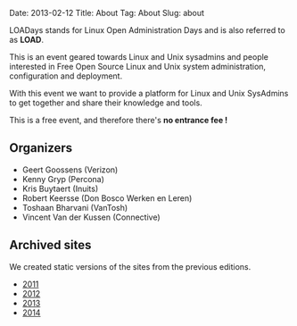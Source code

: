 Date: 2013-02-12
Title: About
Tag: About
Slug: about

LOADays stands for Linux Open Administration Days and is also referred 
to as __LOAD__.

This is an event geared towards Linux and Unix sysadmins and people interested in Free Open Source Linux and Unix system administration, configuration and deployment.  

With this event we want to provide a platform for Linux and Unix SysAdmins to get together and share their knowledge and tools. 

This is a free event, and therefore there's __no entrance fee !__

Organizers
-----------
-   Geert Goossens (Verizon)
-   Kenny Gryp (Percona)
-   Kris Buytaert (Inuits)
-   Robert Keersse (Don Bosco Werken en Leren)
-   Toshaan Bharvani (VanTosh)
-   Vincent Van der Kussen (Connective)

Archived sites
--------------
We created static versions of the sites from the previous editions.

- [2011](../archives/2011/index.html)
- [2012](../archives/2012/index.html)
- [2013](../archives/2013/index.html)
- [2014](../archives/2014/index.html)

<!--
Posters
-------
 If you like to support Loadays you can by printing the posters below
 and hang them in your office, school or anywhere you want.

<table>
<tr><td>A4 Format</td><td>A3 Format</td></tr> 
<tr>
<td><a href="../images/LOAD_affiche_A4_2014.png"><img src="../images/LOAD_affiche_2013_thumb.png"/></a></td>
<td><a href="../images/LOAD_affiche_A3_2014.png"><img src="../images/LOAD_affiche_2013_thumb.png"/></a></td>
</tr>
</table>
-->
